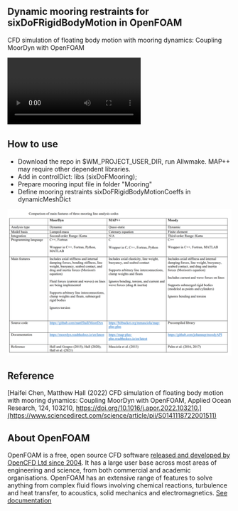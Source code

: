 ## Dynamic mooring restraints for sixDoFRigidBodyMotion in OpenFOAM
CFD simulation of floating body motion with mooring dynamics: Coupling MoorDyn with OpenFOAM

![](tutorial/Animation_overset3d_h12t20.mp4)

## How to use
- Download the repo in $WM_PROJECT_USER_DIR, run Allwmake. MAP++ may require other dependent libraries.
- Add in controlDict:  libs    (sixDoFMooring); 
- Prepare mooring input file in folder "Mooring" 
- Define mooring restraints sixDoFRigidBodyMotionCoeffs in dynamicMeshDict


![Three mooring line codes](tutorial/comparison_3_mooring_codes.PNG)

## Reference
[Haifei Chen, Matthew Hall (2022) CFD simulation of floating body motion with mooring dynamics: Coupling MoorDyn with OpenFOAM,
Applied Ocean Research, 124, 103210, https://doi.org/10.1016/j.apor.2022.103210.](https://www.sciencedirect.com/science/article/pii/S0141118722001511)

## About OpenFOAM
OpenFOAM is a free, open source CFD software [released and developed by OpenCFD Ltd since 2004](http://www.openfoam.com/history/).
It has a large user base across most areas of engineering and science, from both commercial and academic organisations.
OpenFOAM has an extensive range of features to solve anything from complex fluid flows involving chemical reactions, turbulence and heat transfer, to acoustics, solid mechanics and electromagnetics.
[See documentation](http://www.openfoam.com/documentation)
